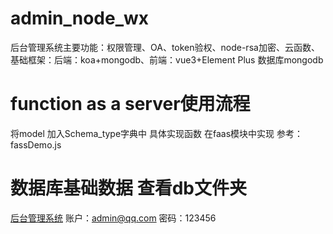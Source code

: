 # admin_node_wx
后台管理系统主要功能：权限管理、OA、token验权、node-rsa加密、云函数、
基础框架：后端：koa+mongodb、前端：vue3+Element Plus
数据库mongodb

# function as a server使用流程

将model 加入Schema_type字典中
具体实现函数 在faas模块中实现
参考：fassDemo.js

# 数据库基础数据 查看db文件夹

[后台管理系统](https://s1.z100.vip:8555/vue/welcome)
账户：admin@qq.com
密码：123456
